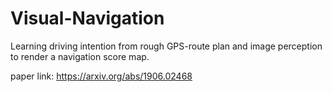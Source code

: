 # Visual-Navigation
Learning driving intention from rough GPS-route plan and image perception to render a navigation score map.

paper link: https://arxiv.org/abs/1906.02468
